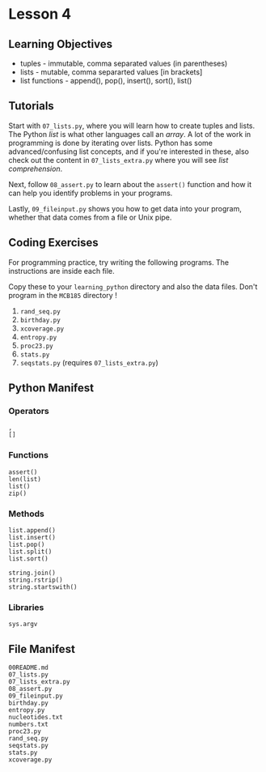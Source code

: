 Lesson 4
========

## Learning Objectives ##

* tuples - immutable, comma separated values (in parentheses)
* lists - mutable, comma separarted values [in brackets]
* list functions - append(), pop(), insert(), sort(), list()

## Tutorials ##

Start with `07_lists.py`, where you will learn how to create tuples and
lists. The Python *list* is what other languages call an *array*. A lot
of the work in programming is done by iterating over lists. Python has
some advanced/confusing list concepts, and if you're interested in
these, also check out the content in `07_lists_extra.py` where you will
see *list comprehension*.

Next, follow `08_assert.py` to learn about the `assert()` function and
how it can help you identify problems in your programs.

Lastly, `09_fileinput.py` shows you how to get data into your program,
whether that data comes from a file or Unix pipe.

## Coding Exercises ##

For programming practice, try writing the following programs. The
instructions are inside each file.

Copy these to your `learning_python` directory and also the data files.
Don't program in the `MCB185` directory !

1. `rand_seq.py`
2. `birthday.py`
3. `xcoverage.py`
4. `entropy.py`
5. `proc23.py`
6. `stats.py`
7. `seqstats.py` (requires `07_lists_extra.py`)

## Python Manifest ##

### Operators

	,
	[]

### Functions

	assert()
	len(list)
	list()
	zip()

### Methods

	list.append()
	list.insert()
	list.pop()
	list.split()
	list.sort()
	
	string.join()
	string.rstrip()
	string.startswith()

### Libraries

	sys.argv

## File Manifest ##

	00README.md
	07_lists.py
	07_lists_extra.py
	08_assert.py
	09_fileinput.py
	birthday.py
	entropy.py
	nucleotides.txt
	numbers.txt
	proc23.py
	rand_seq.py
	seqstats.py
	stats.py
	xcoverage.py
